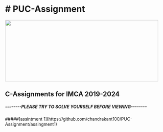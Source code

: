 <html>
  
 <h1> # PUC-Assignment</h1>
<body>
<img src="http://edlibre.com/wp-content/uploads/CProgrammingandDataStructures_1438585513.jpg"height="200"width="500">  
<h2>C-Assignments for IMCA 2019-2024</h2>
<h5>--------PLEASE TRY TO SOLVE YOURSELF BEFORE VIEWING--------</h5>
#####[assintment 1](https://github.com/chandrakant100/PUC-Assignment/assingment1)
</body>
</html>
